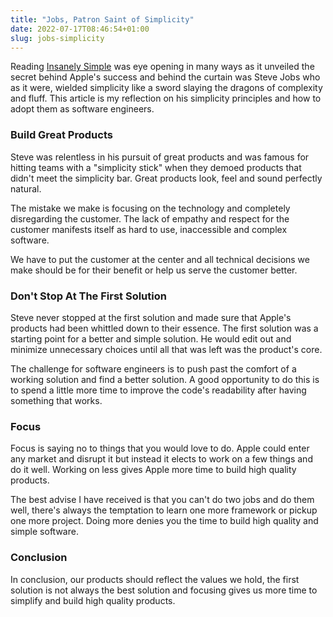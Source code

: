 ```yaml
---
title: "Jobs, Patron Saint of Simplicity"
date: 2022-07-17T08:46:54+01:00
slug: jobs-simplicity
---
```


Reading [Insanely Simple](https://www.amazon.co.uk/Insanely-Simple-Obsession-Drives-Success/dp/067092119X) was eye opening in many ways as it unveiled the secret behind Apple's success and behind the curtain was Steve Jobs who as it were, wielded simplicity like a sword slaying the dragons of complexity and fluff. This article is my reflection on his simplicity principles and how to adopt them as software engineers.

### Build Great Products

Steve was relentless in his pursuit of great products and was famous for hitting teams with a "simplicity stick" when they demoed products that didn't meet the simplicity bar. Great products look, feel and sound perfectly natural.

The mistake we make is focusing on the technology and completely disregarding the customer. The lack of empathy and respect for the customer manifests itself as hard to use, inaccessible and complex software.

We have to put the customer at the center and all technical decisions we make should be for their benefit or help us serve the customer better.  

### Don't Stop At The First Solution

Steve never stopped at the first solution and made sure that Apple's products had been whittled down to their essence. The first solution was a starting point for a better and simple solution. He would edit out and minimize unnecessary choices until all that was left was the product's core.

The challenge for software engineers is to push past the comfort of a working solution and find a better solution. A good opportunity to do this is to spend a little more time to improve the code's readability after having something that works.

### Focus

Focus is saying no to things that you would love to do. Apple could enter any market and disrupt it but instead it elects to work on a few things and do it well. Working on less gives Apple more time to build high quality products.

The best advise I have received is that you can't do two jobs and do them well, there's always the temptation to learn one more framework or pickup one more project. Doing more denies you the time to build high quality and simple software.

### Conclusion

In conclusion, our products should reflect the values we hold, the first solution is not always the best solution and focusing gives us more time to simplify and build high quality products.
